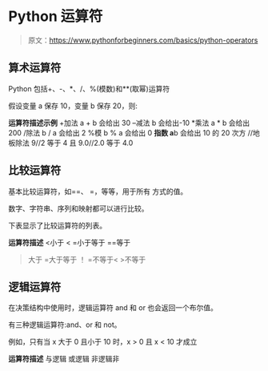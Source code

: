 # Python 运算符

> 原文：<https://www.pythonforbeginners.com/basics/python-operators>

## 算术运算符

Python 包括+、-、*、/、%(模数)和**(取幂)运算符

假设变量 a 保存 10，变量 b 保存 20，则:

**运算符描述示例**
+加法 a + b 会给出 30
–减法 b 会给出-10
*乘法 a * b 会给出 200
/除法 b / a 会给出 2
%模 b % a 会给出 0
**指数 a**b 会给出 10 的 20 次方
//地板除法 9//2 等于 4 且 9.0//2.0 等于 4.0

## 比较运算符

基本比较运算符，如==、 =，等等，用于所有
方式的值。

数字、字符串、序列和映射都可以进行比较。

下表显示了比较运算符的列表。

**运算符描述**
<小于
< =小于等于
==等于
>大于
> =大于等于
！
=不等于< >不等于

## 逻辑运算符

在决策结构中使用时，逻辑运算符 and 和 or 也会返回一个布尔值。

有三种逻辑运算符:and、or 和 not。

例如，只有当 x 大于 0 且小于 10 时，x > 0 且 x < 10 才成立

**运算符描述**
与逻辑
或逻辑
非逻辑非